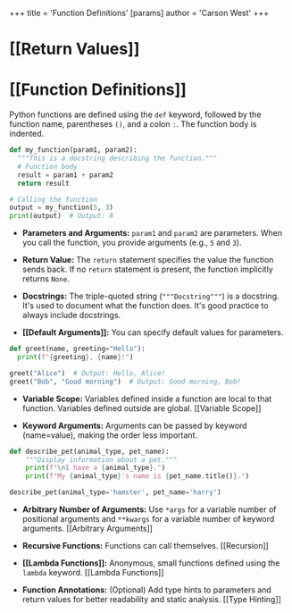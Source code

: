 +++
 title = 'Function Definitions'
[params]
	author = 'Carson West'
+++
# [[Return Values]]
# [[Function Definitions]] 
Python functions are defined using the `def` keyword, followed by the function name, parentheses `()`, and a colon `:`.  The function body is indented.

```python
def my_function(param1, param2):
  """This is a docstring describing the function."""
  # Function body
  result = param1 + param2
  return result

# Calling the function
output = my_function(5, 3) 
print(output)  # Output: 8
```

* **Parameters and Arguments:**  `param1` and `param2` are parameters.  When you call the function, you provide arguments (e.g., `5` and `3`).

* **Return Value:** The `return` statement specifies the value the function sends back.  If no `return` statement is present, the function implicitly returns `None`.

* **Docstrings:** The triple-quoted string (`"""Docstring"""`) is a docstring. It's used to document what the function does.  It's good practice to always include docstrings.

* **[[Default Arguments]]:** You can specify default values for parameters.

```python
def greet(name, greeting="Hello"):
  print(f"{greeting}, {name}!")

greet("Alice")  # Output: Hello, Alice!
greet("Bob", "Good morning")  # Output: Good morning, Bob!
```

* **Variable Scope:** Variables defined inside a function are local to that function.  Variables defined outside are global. [[Variable Scope]]

* **Keyword Arguments:** Arguments can be passed by keyword (name=value), making the order less important.

```python
def describe_pet(animal_type, pet_name):
    """Display information about a pet."""
    print(f"\nI have a {animal_type}.")
    print(f"My {animal_type}'s name is {pet_name.title()}.")

describe_pet(animal_type='hamster', pet_name='harry')
```

* **Arbitrary Number of Arguments:** Use `*args` for a variable number of positional arguments and `**kwargs` for a variable number of keyword arguments. [[Arbitrary Arguments]]

* **Recursive Functions:**  Functions can call themselves. [[Recursion]]

* **[[Lambda Functions]]:**  Anonymous, small functions defined using the `lambda` keyword. [[Lambda Functions]]

* **Function Annotations:**  (Optional) Add type hints to parameters and return values for better readability and static analysis.  [[Type Hinting]]


